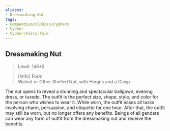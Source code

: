 ```yaml
---
aliases:
- Dressmaking Nut
tags:
- Compendium/CSRD/en/Cyphers
- Cypher
- Cypher/Fairy-Tale
---
```


  
## Dressmaking Nut  
>Level: 1d6+2  
  
>[!info] Form  
>Walnut or Other Shelled Nut, with Hinges and a Clasp
  
The nut opens to reveal a stunning and spectacular ballgown, evening dress, or tuxedo. The outfit is the perfect size, shape, style, and color for the person who wishes to wear it. While worn, the outfit eases all tasks involving charm, persuasion, and etiquette for one hour. After that, the outfit may still be worn, but no longer offers any benefits. Beings of all genders can wear any form of outfit from the dressmaking nut and receive the benefits.